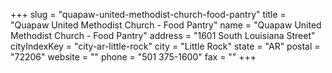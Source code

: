 +++
slug = "quapaw-united-methodist-church-food-pantry"
title = "Quapaw United Methodist Church - Food Pantry"
name = "Quapaw United Methodist Church - Food Pantry"
address = "1601 South Louisiana Street"
cityIndexKey = "city-ar-little-rock"
city = "Little Rock"
state = "AR"
postal = "72206"
website = ""
phone = "501 375-1600"
fax = ""
+++
